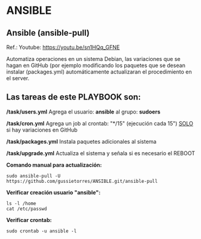 # ANSIBLE
## Ansible (ansible-pull)

Ref.: Youtube: https://youtu.be/sn1HQq_GFNE

Automatiza operaciones en un sistema Debian, las variaciones que se hagan en GitHub (por ejemplo modificando los paquetes que se desean instalar (packages.yml) automáticamente actualizaran el procedimiento en el server.



## **Las tareas de este PLAYBOOK son:**

**/task/users.yml**			  Agrega el usuario: **ansible** al grupo: **sudoers**

**/task/cron.yml**                Agrega un job al crontab: "*/15" (ejecución cada 15") <u>SOLO</u> si hay variaciones en GitHub

**/task/packages.yml**	   Instala paquetes adicionales al sistema

**/task/upgrade.yml**	     Actualiza el sistema y señala si es necesario el REBOOT



**Comando manual para actualización:**

```
sudo ansible-pull -U https://github.com/gussietorres/ANSIBLE.git/ansible-pull
```

**Verificar creación usuario "ansible":**

```
ls -l /home
cat /etc/passwd
```

**Verificar crontab:**

```
sudo crontab -u ansible -l
```

